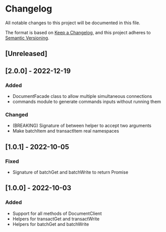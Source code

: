 # Changelog
All notable changes to this project will be documented in this file.

The format is based on [Keep a Changelog](https://keepachangelog.com/en/1.0.0/),
and this project adheres to [Semantic Versioning](https://semver.org/spec/v2.0.0.html).

## [Unreleased]

## [2.0.0] - 2022-12-19

### Added
- DocumentFacade class to allow multiple simultaneous connections
- commands module to generate commands inputs without running them

### Changed

- (BREAKING) Signature of between helper to accept two arguments
- Make batchItem and transactItem real namespaces

## [1.0.1] - 2022-10-05

### Fixed
- Signature of batchGet and batchWrite to return Promise

## [1.0.0] - 2022-10-03
### Added
- Support for all methods of DocumentClient
- Helpers for transactGet and transactWrite
- Helpers for batchGet and batchWrite
